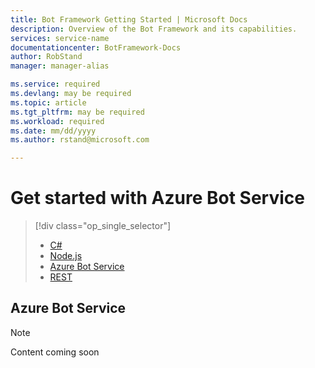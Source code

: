 ```yaml
---
title: Bot Framework Getting Started | Microsoft Docs
description: Overview of the Bot Framework and its capabilities.
services: service-name
documentationcenter: BotFramework-Docs
author: RobStand
manager: manager-alias

ms.service: required
ms.devlang: may be required
ms.topic: article
ms.tgt_pltfrm: may be required
ms.workload: required
ms.date: mm/dd/yyyy
ms.author: rstand@microsoft.com

---
```

# Get started with Azure Bot Service
> [!div class="op_single_selector"]
> * [C#](bot-framework-dotnet-getstarted.md)
> * [Node.js](bot-framework-nodejs-getstarted.md)
> * [Azure Bot Service](bot-framework-azure-getstarted.md)
> * [REST](bot-framework-rest-getstarted.md)
>

## Azure Bot Service
> [!NOTE]
> Content coming soon
